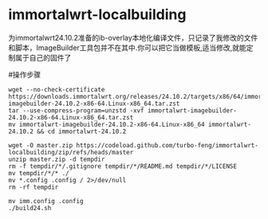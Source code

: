 # immortalwrt-localbuilding
为immortalwrt24.10.2准备的ib-overlay本地化编译文件，只记录了我修改的文件和脚本，ImageBuilder工具包并不在其中.你可以把它当做模板,适当修改,就能定制属于自己的固件了

#操作步骤
```shell
wget --no-check-certificate https://downloads.immortalwrt.org/releases/24.10.2/targets/x86/64/immortalwrt-imagebuilder-24.10.2-x86-64.Linux-x86_64.tar.zst
tar --use-compress-program=unzstd -xvf immortalwrt-imagebuilder-24.10.2-x86-64.Linux-x86_64.tar.zst
mv immortalwrt-imagebuilder-24.10.2-x86-64.Linux-x86_64 immortalwrt-24.10.2 && cd immortalwrt-24.10.2

wget -O master.zip https://codeload.github.com/turbo-feng/immortalwrt-localbuilding/zip/refs/heads/master
unzip master.zip -d tempdir
rm -f tempdir/*/.gitignore tempdir/*/README.md tempdir/*/LICENSE
mv tempdir/*/* ./
mv *.config .config / 2>/dev/null
rm -rf tempdir

mv imm.config .config
./build24.sh
```

